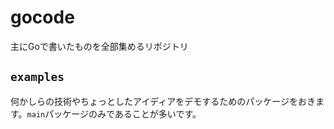 # gocode
主にGoで書いたものを全部集めるリポジトリ

## `examples`

何かしらの技術やちょっとしたアイディアをデモするためのパッケージをおきます。`main`パッケージのみであることが多いです。



